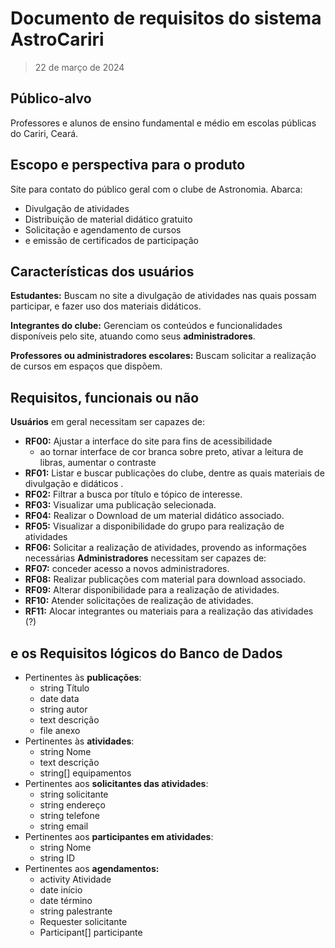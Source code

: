 # Documento de requisitos do sistema AstroCariri
> 22 de março de 2024

## Público-alvo
Professores e alunos de ensino fundamental e médio em escolas públicas do Cariri, Ceará.
##  Escopo e perspectiva para o produto
Site para contato do público geral com o clube de Astronomia. Abarca:
- Divulgação de atividades
- Distribuição de material didático gratuito
- Solicitação e agendamento de cursos
- e emissão de certificados de participação
## Características dos usuários

**Estudantes:** Buscam no site a divulgação de atividades nas quais possam participar, e fazer uso dos materiais didáticos.

**Integrantes do clube:** Gerenciam os conteúdos e funcionalidades disponíveis pelo site, atuando como seus **administradores**.

**Professores ou administradores escolares:** Buscam solicitar a realização de cursos em espaços que dispõem.
## Requisitos, funcionais ou não
**Usuários** em geral necessitam ser capazes de:
- **RF00:** Ajustar a interface do site para fins de acessibilidade
    - ao tornar interface de cor branca sobre preto, ativar a leitura de libras, aumentar o contraste
- **RF01:** Listar e buscar publicações do clube, dentre as quais materiais de divulgação e didáticos .
- **RF02:** Filtrar a busca por título e tópico de interesse.
- **RF03:** Visualizar uma publicação selecionada.
- **RF04:** Realizar o Download de um material didático associado.
- **RF05:** Visualizar a disponibilidade do grupo para realização de atividades
- **RF06:** Solicitar a realização de atividades, provendo as informações necessárias
**Administradores** necessitam ser capazes de:
- **RF07:** conceder acesso a novos administradores.
- **RF08:** Realizar publicações com material para download associado.
- **RF09:** Alterar disponibilidade para a realização de atividades.
- **RF10:** Atender solicitações de realização de atividades.
- **RF11:** Alocar integrantes ou materiais para a realização das atividades (?)
## e os Requisitos lógicos do Banco de Dados

- Pertinentes às **publicações**:
    - string Título
    - date data
    - string autor
    - text descrição
    - file anexo
- Pertinentes às **atividades**:
    - string Nome
    - text descrição
    - string[] equipamentos
- Pertinentes aos **solicitantes das atividades**:
    - string solicitante
    - string endereço
    - string telefone
    - string email
- Pertinentes aos **participantes em atividades**:
    - string Nome
    - string ID
- Pertinentes aos **agendamentos:**
    - activity Atividade
    - date início
    - date término
    - string palestrante
    - Requester solicitante
    - Participant[] participante


